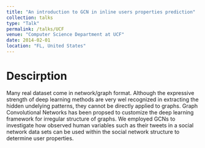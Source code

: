 ```yaml
---
title: "An introduction to GCN in inline users properties prediction"
collection: talks
type: "Talk"
permalink: /talks/UCF
venue: "Computer Science Department at UCF"
date: 2014-02-01
location: "FL, United States"
---
```


Descirption
===========


Many real dataset come in network/graph format. Although the expressive strength of deep learning methods are very wel recognized in extracting the hidden undelying patterns, they cannot be directly applied to graphs. Graph Convolutional Networks has been propsed to customize the deep learning framework for irregular structure of graphs.  We employed GCNs to investigate how observed human variables such as their tweets in a social network data sets can be used within the social network structure to determine user properties. 
